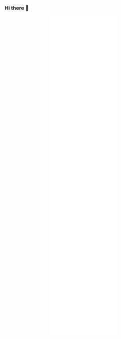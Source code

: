 ### Hi there 👋

<div align="center">
  
![metrics](https://github.com/yanevasquez/yanevasquez/blob/main/github-metrics.svg)
  
</div>

<!--
**yanevasquez/yanevasquez** is a ✨ _special_ ✨ repository because its `README.md` (this file) appears on your GitHub profile.

Here are some ideas to get you started:

- 🔭 I’m currently working on ...
- 🌱 I’m currently learning ...
- 👯 I’m looking to collaborate on ...
- 🤔 I’m looking for help with ...
- 💬 Ask me about ...
- 📫 How to reach me: ...
- 😄 Pronouns: ...
- ⚡ Fun fact: ...
-->
